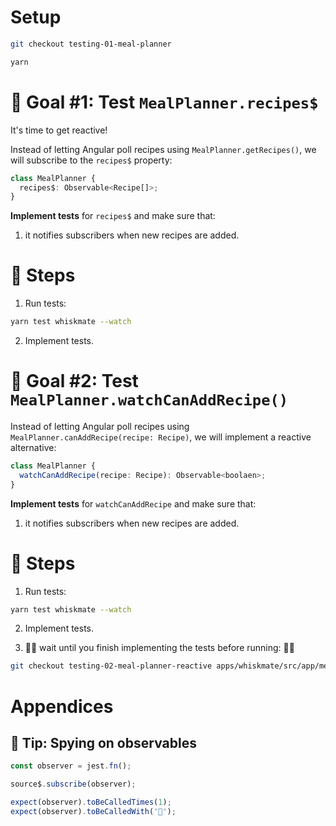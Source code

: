 # Setup

```sh
git checkout testing-01-meal-planner

yarn
```

# 🎯 Goal #1: Test `MealPlanner.recipes$`

It's time to get reactive!

Instead of letting Angular poll recipes using `MealPlanner.getRecipes()`, we will subscribe to the `recipes$` property:

```ts
class MealPlanner {
  recipes$: Observable<Recipe[]>;
}
```

**Implement tests** for `recipes$` and make sure that:

1. it notifies subscribers when new recipes are added.

# 📝 Steps

1. Run tests:

```sh
yarn test whiskmate --watch
```

2. Implement tests.

# 🎯 Goal #2: Test `MealPlanner.watchCanAddRecipe()`

Instead of letting Angular poll recipes using `MealPlanner.canAddRecipe(recipe: Recipe)`, we will implement a reactive alternative:

```ts
class MealPlanner {
  watchCanAddRecipe(recipe: Recipe): Observable<boolaen>;
}
```

**Implement tests** for `watchCanAddRecipe` and make sure that:

1. it notifies subscribers when new recipes are added.

# 📝 Steps

1. Run tests:

```sh
yarn test whiskmate --watch
```

2. Implement tests.

3. 🙏🛑 wait until you finish implementing the tests before running: 🛑🙏

```sh
git checkout testing-02-meal-planner-reactive apps/whiskmate/src/app/meal-planner/meal-planner.service.ts
```

# Appendices

## 🎁 Tip: Spying on observables

```ts
const observer = jest.fn();

source$.subscribe(observer);

expect(observer).toBeCalledTimes(1);
expect(observer).toBeCalledWith('🍔');
```
